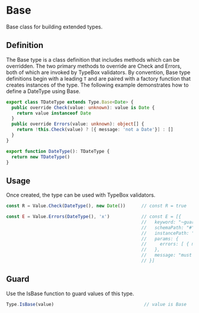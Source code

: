 # Base

Base class for building extended types.

## Definition

The Base type is a class definition that includes methods which can be overridden. The two primary methods to override are Check and Errors, both of which are invoked by TypeBox validators. By convention, Base type definitions begin with a leading `T` and are paired with a factory function that creates instances of the type. The following example demonstrates how to define a DateType using Base. 

```typescript
export class TDateType extends Type.Base<Date> {
  public override Check(value: unknown): value is Date {
    return value instanceof Date
  }
  public override Errors(value: unknown): object[] {
    return !this.Check(value) ? [{ message: 'not a Date'}] : []
  }
}

export function DateType(): TDateType {
  return new TDateType()
}
```

## Usage

Once created, the type can be used with TypeBox validators.

```typescript
const R = Value.Check(DateType(), new Date())      // const R = true

const E = Value.Errors(DateType(), 'x')            // const E = [{
                                                   //   keyword: "~guard",
                                                   //   schemaPath: "#",
                                                   //   instancePath: "",
                                                   //   params: { 
                                                   //     errors: [ { message: "not a Date" } ] 
                                                   //   },
                                                   //   message: "must match check function"
                                                   // }]
```

## Guard

Use the IsBase function to guard values of this type.

```typescript
Type.IsBase(value)                                  // value is Base
```
